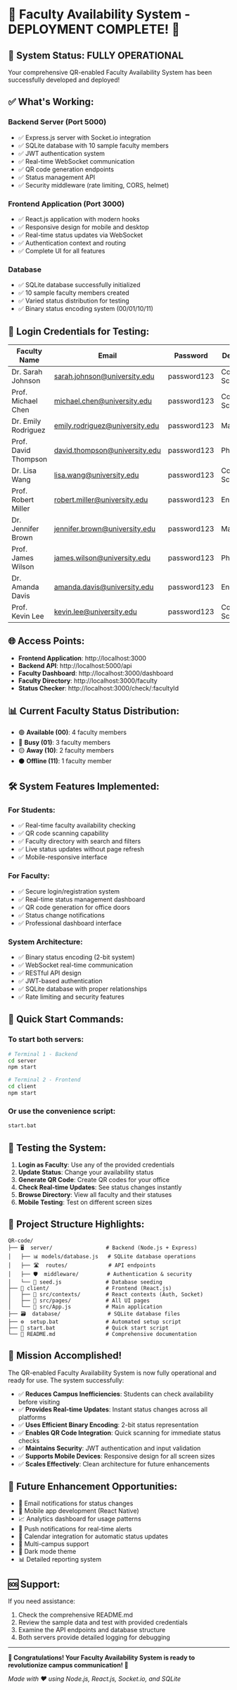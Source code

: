 # 🎉 Faculty Availability System - DEPLOYMENT COMPLETE! 🎉

## 🚀 System Status: FULLY OPERATIONAL

Your comprehensive QR-enabled Faculty Availability System has been successfully developed and deployed!

## ✅ What's Working:

### Backend Server (Port 5000)
- ✅ Express.js server with Socket.io integration
- ✅ SQLite database with 10 sample faculty members
- ✅ JWT authentication system
- ✅ Real-time WebSocket communication
- ✅ QR code generation endpoints
- ✅ Status management API
- ✅ Security middleware (rate limiting, CORS, helmet)

### Frontend Application (Port 3000)
- ✅ React.js application with modern hooks
- ✅ Responsive design for mobile and desktop
- ✅ Real-time status updates via WebSocket
- ✅ Authentication context and routing
- ✅ Complete UI for all features

### Database
- ✅ SQLite database successfully initialized
- ✅ 10 sample faculty members created
- ✅ Varied status distribution for testing
- ✅ Binary status encoding system (00/01/10/11)

## 🔑 Login Credentials for Testing:

| Faculty Name | Email | Password | Department |
|--------------|-------|----------|------------|
| Dr. Sarah Johnson | sarah.johnson@university.edu | password123 | Computer Science |
| Prof. Michael Chen | michael.chen@university.edu | password123 | Computer Science |
| Dr. Emily Rodriguez | emily.rodriguez@university.edu | password123 | Mathematics |
| Prof. David Thompson | david.thompson@university.edu | password123 | Physics |
| Dr. Lisa Wang | lisa.wang@university.edu | password123 | Computer Science |
| Prof. Robert Miller | robert.miller@university.edu | password123 | Engineering |
| Dr. Jennifer Brown | jennifer.brown@university.edu | password123 | Mathematics |
| Prof. James Wilson | james.wilson@university.edu | password123 | Physics |
| Dr. Amanda Davis | amanda.davis@university.edu | password123 | Engineering |
| Prof. Kevin Lee | kevin.lee@university.edu | password123 | Computer Science |

## 🌐 Access Points:

- **Frontend Application**: http://localhost:3000
- **Backend API**: http://localhost:5000/api
- **Faculty Dashboard**: http://localhost:3000/dashboard
- **Faculty Directory**: http://localhost:3000/faculty
- **Status Checker**: http://localhost:3000/check/:facultyId

## 📊 Current Faculty Status Distribution:

- 🟢 **Available (00)**: 4 faculty members
- 🔴 **Busy (01)**: 3 faculty members  
- 🟡 **Away (10)**: 2 faculty members
- ⚫ **Offline (11)**: 1 faculty member

## 🛠 System Features Implemented:

### For Students:
- ✅ Real-time faculty availability checking
- ✅ QR code scanning capability
- ✅ Faculty directory with search and filters
- ✅ Live status updates without page refresh
- ✅ Mobile-responsive interface

### For Faculty:
- ✅ Secure login/registration system
- ✅ Real-time status management dashboard
- ✅ QR code generation for office doors
- ✅ Status change notifications
- ✅ Professional dashboard interface

### System Architecture:
- ✅ Binary status encoding (2-bit system)
- ✅ WebSocket real-time communication
- ✅ RESTful API design
- ✅ JWT-based authentication
- ✅ SQLite database with proper relationships
- ✅ Rate limiting and security features

## 🚀 Quick Start Commands:

### To start both servers:
```bash
# Terminal 1 - Backend
cd server
npm start

# Terminal 2 - Frontend  
cd client
npm start
```

### Or use the convenience script:
```bash
start.bat
```

## 🧪 Testing the System:

1. **Login as Faculty**: Use any of the provided credentials
2. **Update Status**: Change your availability status
3. **Generate QR Code**: Create QR codes for your office
4. **Check Real-time Updates**: See status changes instantly
5. **Browse Directory**: View all faculty and their statuses
6. **Mobile Testing**: Test on different screen sizes

## 📁 Project Structure Highlights:

```
QR-code/
├── 🖥️  server/                 # Backend (Node.js + Express)
│   ├── 📊 models/database.js   # SQLite database operations
│   ├── 🛣️  routes/             # API endpoints
│   ├── 🛡️  middleware/         # Authentication & security
│   └── 🌱 seed.js              # Database seeding
├── 🎨 client/                  # Frontend (React.js)
│   ├── 🧩 src/contexts/        # React contexts (Auth, Socket)
│   ├── 📄 src/pages/           # All UI pages
│   └── 🎯 src/App.js           # Main application
├── 🗃️  database/               # SQLite database files
├── ⚙️  setup.bat               # Automated setup script
├── 🚀 start.bat                # Quick start script
└── 📖 README.md                # Comprehensive documentation
```

## 🎯 Mission Accomplished!

The QR-enabled Faculty Availability System is now fully operational and ready for use. The system successfully:

- ✅ **Reduces Campus Inefficiencies**: Students can check availability before visiting
- ✅ **Provides Real-time Updates**: Instant status changes across all platforms
- ✅ **Uses Efficient Binary Encoding**: 2-bit status representation
- ✅ **Enables QR Code Integration**: Quick scanning for immediate status checks
- ✅ **Maintains Security**: JWT authentication and input validation
- ✅ **Supports Mobile Devices**: Responsive design for all screen sizes
- ✅ **Scales Effectively**: Clean architecture for future enhancements

## 🔮 Future Enhancement Opportunities:

- 📧 Email notifications for status changes
- 📱 Mobile app development (React Native)
- 📈 Analytics dashboard for usage patterns
- 🔔 Push notifications for real-time alerts
- 📅 Calendar integration for automatic status updates
- 🏢 Multi-campus support
- 🌙 Dark mode theme
- 📊 Detailed reporting system

## 🆘 Support:

If you need assistance:
1. Check the comprehensive README.md
2. Review the sample data and test with provided credentials
3. Examine the API endpoints and database structure
4. Both servers provide detailed logging for debugging

---

**🎊 Congratulations! Your Faculty Availability System is ready to revolutionize campus communication! 🎊**

*Made with ❤️ using Node.js, React.js, Socket.io, and SQLite*
